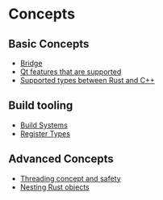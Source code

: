 <!--
SPDX-FileCopyrightText: 2021 Klarälvdalens Datakonsult AB, a KDAB Group company <info@kdab.com>
SPDX-FileContributor: Andrew Hayzen <andrew.hayzen@kdab.com>

SPDX-License-Identifier: MIT OR Apache-2.0
-->

# Concepts

## Basic Concepts

  * [Bridge](./bridge.md)
  * [Qt features that are supported](./qt.md)
  * [Supported types between Rust and C++](./types.md)

## Build tooling

  * [Build Systems](./build_systems.md)
  * [Register Types](./register_types.md)

## Advanced Concepts

  * [Threading concept and safety](./threading.md)
  * [Nesting Rust objects](./nested_objects.md)
